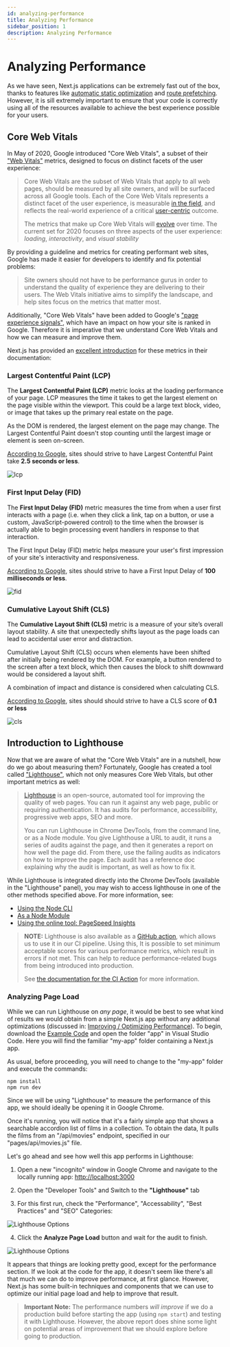 ```yaml
---
id: analyzing-performance
title: Analyzing Performance
sidebar_position: 1
description: Analyzing Performance
---
```


# Analyzing Performance

As we have seen, Next.js applications can be extremely fast out of the box, thanks to features like [automatic static optimization](https://nextjs.org/docs/pages/building-your-application/rendering/automatic-static-optimization) and [route prefetching](https://nextjs.org/docs/pages/api-reference/components/link#prefetch). However, it is sill extremely important to ensure that your code is correctly using all of the resources available to achieve the best experience possible for your users.

## Core Web Vitals

In May of 2020, Google introduced "Core Web Vitals", a subset of their ["Web Vitals"](https://web.dev/vitals/) metrics, designed to focus on distinct facets of the user experience:

> Core Web Vitals are the subset of Web Vitals that apply to all web pages, should be measured by all site owners, and will be surfaced across all Google tools. Each of the Core Web Vitals represents a distinct facet of the user experience, is measurable [in the field](https://web.dev/user-centric-performance-metrics/#how-metrics-are-measured), and reflects the real-world experience of a critical [user-centric](https://web.dev/user-centric-performance-metrics/#how-metrics-are-measured) outcome.
>
> The metrics that make up Core Web Vitals will [evolve](https://web.dev/vitals/#evolving-web-vitals) over time. The current set for 2020 focuses on three aspects of the user experience: _loading_, _interactivity_, and _visual stability_

By providing a guideline and metrics for creating performant web sites, Google has made it easier for developers to identify and fix potential problems:

> Site owners should not have to be performance gurus in order to understand the quality of experience they are delivering to their users. The Web Vitals initiative aims to simplify the landscape, and help sites focus on the metrics that matter most.

Additionally, "Core Web Vitals" have been added to Google's ["page experience signals"](https://developers.google.com/search/docs/advanced/experience/page-experience), which have an impact on how your site is ranked in Google. Therefore it is imperative that we understand Core Web Vitals and how we can measure and improve them.

Next.js has provided an [excellent introduction](https://nextjs.org/learn/seo/web-performance) for these metrics in their documentation:

### Largest Contentful Paint (LCP)

The **Largest Contentful Paint (LCP)** metric looks at the loading performance of your page. LCP measures the time it takes to get the largest element on the page visible within the viewport. This could be a large text block, video, or image that takes up the primary real estate on the page.

As the DOM is rendered, the largest element on the page may change. The Largest Contentful Paint doesn't stop counting until the largest image or element is seen on-screen.

[According to Google](https://web.dev/lcp/#what-is-a-good-lcp-score), sites should strive to have Largest Contentful Paint take **2.5 seconds or less**.

![lcp](/img/lcp.png)

### First Input Delay (FID)

The **First Input Delay (FID)** metric measures the time from when a user first interacts with a page (i.e. when they click a link, tap on a button, or use a custom, JavaScript-powered control) to the time when the browser is actually able to begin processing event handlers in response to that interaction.

The First Input Delay (FID) metric helps measure your user's first impression of your site's interactivity and responsiveness.

[According to Google](https://web.dev/fid/#what-is-a-good-fid-score), sites should strive to have a First Input Delay of **100 milliseconds or less**.

![fid](/img/fid.png)

### Cumulative Layout Shift (CLS)

The **Cumulative Layout Shift (CLS)** metric is a measure of your site’s overall layout stability. A site that unexpectedly shifts layout as the page loads can lead to accidental user error and distraction.

Cumulative Layout Shift (CLS) occurs when elements have been shifted after initially being rendered by the DOM. For example, a button rendered to the screen after a text block, which then causes the block to shift downward would be considered a layout shift.

A combination of impact and distance is considered when calculating CLS.

[According to Google](https://web.dev/cls/#what-is-a-good-cls-score), sites should should strive to have a CLS score of **0.1 or less**

![cls](/img/cls.png)

## Introduction to Lighthouse

Now that we are aware of what the "Core Web Vitals" are in a nutshell, how do we go about measuring them? Fortunately, Google has created a tool called ["Lighthouse"](https://developer.chrome.com/docs/lighthouse/overview/), which not only measures Core Web Vitals, but other important metrics as well:

> [Lighthouse](https://github.com/GoogleChrome/lighthouse) is an open-source, automated tool for improving the quality of web pages. You can run it against any web page, public or requiring authentication. It has audits for performance, accessibility, progressive web apps, SEO and more.
>
> You can run Lighthouse in Chrome DevTools, from the command line, or as a Node module. You give Lighthouse a URL to audit, it runs a series of audits against the page, and then it generates a report on how well the page did. From there, use the failing audits as indicators on how to improve the page. Each audit has a reference doc explaining why the audit is important, as well as how to fix it.

While Lighthouse is integrated directly into the Chrome DevTools (available in the "Lighthouse" panel), you may wish to access lighthouse in one of the other methods specified above. For more information, see:

- [Using the Node CLI](https://www.npmjs.com/package/lighthouse#using-the-node-cli)
- [As a Node Module](https://github.com/GoogleChrome/lighthouse/blob/HEAD/docs/readme.md#using-programmatically)
- [Using the online tool: PageSpeed Insights](https://pagespeed.web.dev/)

> **NOTE:** Lighthouse is also available as a [GitHub action](https://github.com/marketplace/actions/lighthouse-ci-action), which allows us to use it in our CI pipeline. Using this, It is possible to set minimum acceptable scores for various performance metrics, which result in errors if not met. This can help to reduce performance-related bugs from being introduced into production.
>
> See [the documentation for the CI Action](https://github.com/marketplace/actions/lighthouse-ci-action) for more information.

### Analyzing Page Load

While we can run Lighthouse on _any page_, it would be best to see what kind of results we would obtain from a simple Next.js app without any additional optimizations (discussed in: [Improving / Optimizing Performance](Performance-Optimizations/improving-optimizing-performance.md)). To begin, download the [Example Code](Performance-Optimizations/example-code.md) and open the folder "app" in Visual Studio Code. Here you will find the familiar "my-app" folder containing a Next.js app.

As usual, before proceeding, you will need to change to the "my-app" folder and execute the commands:

```console
npm install
npm run dev
```

Since we will be using "Lighthouse" to measure the performance of this app, we should ideally be opening it in Google Chrome.

Once it's running, you will notice that it's a fairly simple app that shows a searchable accordion list of films in a collection. To obtain the data, It pulls the films from an "/api/movies" endpoint, specified in our "pages/api/movies.js" file.

Let's go ahead and see how well this app performs in Lighthouse:

1. Open a new "incognito" window in Google Chrome and navigate to the locally running app: [http://localhost:3000](http://localhost:3000/)

2. Open the "Developer Tools" and Switch to the **"Lighthouse"** tab

3. For this first run, check the "Performance", "Accessability", "Best Practices" and "SEO" Categories:

![Lighthouse Options](/img/lighthouse-1.png)

4. Click the **Analyze Page Load** button and wait for the audit to finish.

![Lighthouse Options](/img/lighthouse-2.png)

It appears that things are looking pretty good, except for the performance section. If we look at the code for the app, it doesn't seem like there's all that much we can do to improve performance, at first glance. However, Next.js has some built-in techniques and components that we can use to optimize our initial page load and help to improve that result.

> **Important Note:** The performance numbers _will improve_ if we do a production build before starting the app (using `npm start`) and testing it with Lighthouse. However, the above report does shine some light on potential areas of improvement that we should explore before going to production.
